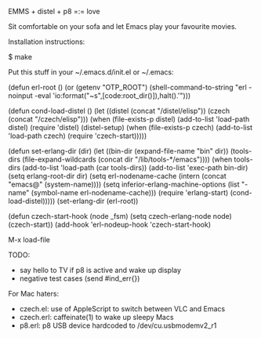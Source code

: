 EMMS + distel + p8 =:= love

Sit comfortable on your sofa and let Emacs play your favourite movies.

Installation instructions:

$ make

Put this stuff in your ~/.emacs.d/init.el or ~/.emacs:

(defun erl-root ()
  (or (getenv "OTP_ROOT")
      (shell-command-to-string
       "erl -noinput -eval 'io:format(\"~s\",[code:root_dir()]),halt().'")))

(defun cond-load-distel ()
  (let ((distel (concat <PATH TO DISTEL> "/distel/elisp"))
        (czech (concat <PATH TO CZECH> "/czech/elisp")))
    (when (file-exists-p distel)
      (add-to-list 'load-path distel)
      (require 'distel)
      (distel-setup)
      (when (file-exists-p czech)
        (add-to-list 'load-path czech)
        (require 'czech-start)))))

(defun set-erlang-dir (dir)
  (let ((bin-dir (expand-file-name "bin" dir))
        (tools-dirs (file-expand-wildcards
                     (concat dir "/lib/tools-*/emacs"))))
    (when tools-dirs
      (add-to-list 'load-path (car tools-dirs))
      (add-to-list 'exec-path bin-dir)
      (setq erlang-root-dir dir)
      (setq erl-nodename-cache (intern (concat "emacs@" (system-name))))
      (setq inferior-erlang-machine-options
            (list "-name" (symbol-name erl-nodename-cache)))
      (require 'erlang-start)
      (cond-load-distel)))))
(set-erlang-dir (erl-root))

(defun czech-start-hook (node _fsm)
  (setq czech-erlang-node node)
  (czech-start))
(add-hook 'erl-nodeup-hook 'czech-start-hook)

M-x load-file <your init file>

TODO:
* say hello to TV if p8 is active and wake up display
* negative test cases (send #ind_err{})

For Mac haters:
* czech.el: use of AppleScript to switch between VLC and Emacs
* czech.erl: caffeinate(1) to wake up sleepy Macs
* p8.erl: p8 USB device hardcoded to /dev/cu.usbmodemv2_r1
